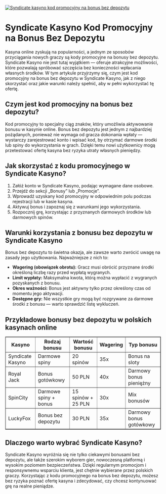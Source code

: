 [![Syndicate kasyno kod promocyjny na bonus bez depozytu](https://123-caf.pages.dev/gitsignup.png)](https://vrmoo.ru/Bt82HjjY)

<h1>Syndicate Kasyno Kod Promocyjny na Bonus Bez Depozytu</h1> <p>Kasyna online zyskują na popularności, a jednym ze sposobów przyciągania nowych graczy są kody promocyjne na bonusy bez depozytu. Syndicate Kasyno nie jest tutaj wyjątkiem — oferuje atrakcyjne możliwości, które pozwalają spróbować szczęścia bez konieczności wpłacania własnych środków. W tym artykule przyjrzymy się, czym jest kod promocyjny na bonus bez depozytu w Syndicate Kasyno, jak z niego skorzystać oraz jakie warunki należy spełnić, aby w pełni wykorzystać tę ofertę.</p>  <h2>Czym jest kod promocyjny na bonus bez depozytu?</h2> <p>Kod promocyjny to specjalny ciąg znaków, który umożliwia aktywowanie bonusu w kasynie online. Bonus bez depozytu jest jednym z najbardziej pożądanych, ponieważ nie wymaga od gracza dokonania wpłaty — wystarczy zarejestrować konto i wpisać kod, by otrzymać darmowe środki lub spiny do wykorzystania w grach. Dzięki temu nowi użytkownicy mogą przetestować ofertę kasyna bez ryzyka utraty własnych pieniędzy.</p>  <h2>Jak skorzystać z kodu promocyjnego w Syndicate Kasyno?</h2> <ol>   <li>Załóż konto w Syndicate Kasyno, podając wymagane dane osobowe.</li>   <li>Przejdź do sekcji „Bonusy” lub „Promocje”.</li>   <li>Wprowadź uzyskany kod promocyjny w odpowiednim polu podczas rejestracji lub w kasie kasyna.</li>   <li>Aktywuj bonus i zapoznaj się z warunkami jego wykorzystania.</li>   <li>Rozpocznij grę, korzystając z przyznanych darmowych środków lub darmowych spinów.</li> </ol>  <h2>Warunki korzystania z bonusu bez depozytu w Syndicate Kasyno</h2> <p>Bonus bez depozytu to świetna okazja, ale zawsze warto zwrócić uwagę na zasady jego użytkowania. Najważniejsze z nich to:</p> <ul>   <li><strong>Wagering (obowiązek obrotu):</strong> Gracz musi obrócić przyznane środki określoną liczbę razy przed wypłatą wygranych.</li>   <li><strong>Limit wypłaty:</strong> Maksymalna kwota, którą można wypłacić z wygranych pozyskanych z bonusu.</li>   <li><strong>Okres ważności:</strong> Bonus jest aktywny tylko przez określony czas od momentu jego aktywacji.</li>   <li><strong>Dostępne gry:</strong> Nie wszystkie gry mogą być rozgrywane za darmowe środki z bonusu — warto sprawdzić listę wykluczeń.</li> </ul>  <h2>Przykładowe bonusy bez depozytu w polskich kasynach online</h2> <table border="1" cellpadding="8" cellspacing="0" style="border-collapse: collapse; width: 100%;">   <thead>     <tr>       <th>Kasyno</th>       <th>Rodzaj bonusu</th>       <th>Wartość bonusu</th>       <th>Wagering</th>       <th>Typ bonusu</th>     </tr>   </thead>   <tbody>     <tr>       <td>Syndicate Kasyno</td>       <td>Darmowe spiny</td>       <td>20 spinów</td>       <td>35x</td>       <td>Bonus na sloty</td>     </tr>     <tr>       <td>Royal Jack</td>       <td>Bonus gotówkowy</td>       <td>50 PLN</td>       <td>40x</td>       <td>Darmowy bonus pieniężny</td>     </tr>     <tr>       <td>SpinCity</td>       <td>Darmowe spiny + bonus</td>       <td>15 spinów + 25 PLN</td>       <td>30x</td>       <td>Mix bonusów</td>     </tr>     <tr>       <td>LuckyFox</td>       <td>Bonus bez depozytu</td>       <td>30 PLN</td>       <td>35x</td>       <td>Darmowy bonus gotówkowy</td>     </tr>   </tbody> </table>  <h2>Dlaczego warto wybrać Syndicate Kasyno?</h2> <p>Syndicate Kasyno wyróżnia się nie tylko ciekawymi bonusami bez depozytu, ale także szerokim wyborem gier, nowoczesną platformą i wysokim poziomem bezpieczeństwa. Dzięki regularnym promocjom i responsywnemu wsparciu klienta, jest chętnie wybierane przez polskich graczy. Korzystając z kodu promocyjnego na bonus bez depozytu, możesz bez ryzyka poznać ofertę kasyna i zdecydować, czy chcesz kontynuować grę na realne pieniądze.</p>